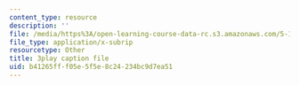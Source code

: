 ```yaml
---
content_type: resource
description: ''
file: /media/https%3A/open-learning-course-data-rc.s3.amazonaws.com/5-111sc-principles-of-chemical-science-fall-2014/b41265fff05e5f5e8c24234bc9d7ea51_BZzkyqe6KD8.vtt
file_type: application/x-subrip
resourcetype: Other
title: 3play caption file
uid: b41265ff-f05e-5f5e-8c24-234bc9d7ea51
---
```

